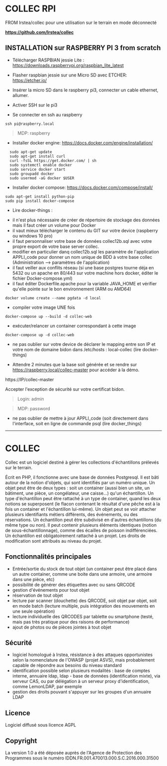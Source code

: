 
COLLEC RPI
============

FROM Irstea/collec pour une utilisation sur le terrain en mode déconnecté 

**https://github.com/Irstea/collec**


INSTALLATION sur RASPBERRY PI 3 from scratch
------------

* Télécharger RASPBIAN jessie Lite : https://downloads.raspberrypi.org/raspbian_lite_latest

* Flasher raspbian jessie sur une Micro SD avec ETCHER: https://etcher.io/

* Insérer la micro SD dans le raspberry pi3, connecter un cable ethernet, allumer.

* Activer SSH sur le pi3

* Se connecter en ssh au raspberry

```
ssh pi@raspberry.local
```

> MDP: raspberry

* Installer docker engine: https://docs.docker.com/engine/installation/

```
  sudo apt-get update
  sudo apt-get install curl 
  curl -fsSL https://get.docker.com/ | sh
  sudo systemctl enable docker
  sudo service docker start
  sudo groupadd docker
  sudo usermod -aG docker $USER
```

* Installer docker compose: https://docs.docker.com/compose/install/

```
sudo apt-get install python-pip
sudo pip install docker-compose
```

* Lire docker-things : 

- il n'est plus nécessaire de créer de répertoire de stockage des données mais il faut créer un volume pour Docker
- il vaut mieux télécharger le contenu du GIT sur votre device (raspberry ou windows 10 pro)
- il faut personnaliser votre base de données collec12b.sql avec votre propre export de votre base server collec. 
- modifier en particulier danq collec12b.sql les paramètre de l'application APPLI_code pour donner un nom unique de BDD à votre base collec (Administration --> paramètres de l'application)
- il faut veiller aux conflits réseau (si une base postgres tourne déja en 5432 ou un apache en 80/443 sur votre machine hors docker, éditer le fichier Docker-compose.yml)
- il faut éditer Dockerfile.apache pour la variable JAVA_HOME et vérifier qu'elle pointe sur le bon environnement (ARM ou AMD64)

```
docker volume create --name pgdata -d local
```

- compiler votre image UNE fois 
```
docker-compose up --build -d collec-web
```

- exécuter/relancer un container correspondant à cette image
```
docker-compose up -d collec-web
```

- ne pas oublier sur votre device de déclarer le mapping entre son IP et votre nom de domaine bidon dans /etc/hosts : local-collec
(lire docker-things)

- Attendre 2 minutes que la base soit générée et se rendre sur https://raspberry.local/collec-master pour accéder à la démo.

https://IP/collec-master

Accepter l'exception de sécurité sur votre certificat bidon. 

> Login: admin

> MDP: password

- ne pas oublier de mettre à jour APPLI_code (soit directement dans l'interface, soit en ligne de commande psql (lire docker_things)


--------------------------------------------------------------------------------

COLLEC
============
Collec est un logiciel destiné à gérer les collections d'échantillons prélevés sur le terrain.

Écrit en PHP, il fonctionne avec une base de données Postgresql. Il est bâti autour de la notion d'objets, qui sont identifiés par un numéro unique. Un objet peut être de deux types : soit un container (aussi bien un site, un bâtiment, une pièce, un congélateur, une caisse...) qu'un échantillon. 
Un type d'échantillon peut être rattaché à un type de container, quand les deux notions se superposent (le flacon contenant le résultat d'une pêche est à la fois un container et l'échantillon lui-même).
Un objet peut se voir attacher plusieurs identifiants métiers différents, des événements, ou des réservations.
Un échantillon peut être subdivisé en d'autres échantillons (du même type ou non). Il peut contenir plusieurs éléments identiques (notion de sous-échantillonnage), comme des écailles de poisson indifférenciées.
Un échantillon est obligatoirement rattaché à un projet. Les droits de modification sont attribués au niveau du projet.

Fonctionnalités principales
---------------------------
- Entrée/sortie du stock de tout objet (un container peut être placé dans un autre container, comme une boite dans une armoire, une armoire dans une pièce, etc)
- possibilité de générer des étiquettes avec ou sans QRCODE
- gestion d'événements pour tout objet
- réservation de tout objet
- lecture par scanner (douchette) des QRCODE, soit objet par objet, soit en mode batch (lecture multiple, puis intégration des mouvements en une seule opération)
- lecture individuelle des QRCODES par tablette ou smartphone (testé, mais pas très pratique pour des raisons de performance)
- ajout de photos ou de pièces jointes à tout objet

Sécurité
--------
- logiciel homologué à Irstea, résistance à des attaques opportunistes selon la nomenclature de l'OWASP (projet ASVS), mais probablement capable de répondre aux besoins du niveau standard
- identification possible selon plusieurs modalités : base de comptes interne, annuaire ldap, ldap - base de données (identification mixte), via serveur CAS, ou par délégation à un serveur proxy d'identification, comme LemonLDAP, par exemple
- gestion des droits pouvant s'appuyer sur les groupes d'un annuaire LDAP

Licence
-------
Logiciel diffusé sous licence AGPL

Copyright
---------
La version 1.0 a été déposée auprès de l'Agence de Protection des Programmes sous le numéro IDDN.FR.001.470013.000.S.C.2016.000.31500

